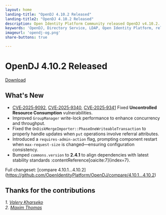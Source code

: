 ```yaml
---
layout: home
landing-title: "OpenDJ 4.10.2 Released"
landing-title2: "OpenDJ 4.10.2 Released"
description: Open Identity Platform Community released OpenDJ v4.10.2. Security fixes, performance enhancements, UI improvements, and updated documentation.
keywords: 'OpenDJ, Directory Service, LDAP, Open Identity Platform, release, performance, security, update'
imageurl: 'opendj-og.png'
share-buttons: true

---
```

# OpenDJ 4.10.2 Released
[Download](https://github.com/OpenIdentityPlatform/OpenDJ/releases/tag/4.10.2)

## What's New
* [CVE‑2025‑9092](https://nvd.nist.gov/vuln/detail/CVE‑2025‑9092), [CVE‑2025‑9340](https://nvd.nist.gov/vuln/detail/CVE‑2025‑9340), [CVE‑2025‑9341](https://nvd.nist.gov/vuln/detail/CVE‑2025‑9341) Fixed **Uncontrolled Resource Consumption** vulnerabilities.
* Improved `GroupManager` write-lock performance to enhance concurrency and throughput.
* Fixed the `OnDiskMergeImporter::PhaseOneWriteableTransaction` to properly handle updates when `put` operations involve referral attributes.
* Introduced a `requires-admin-action` flag, prompting component restart when `max-request-size` is changed—ensuring configuration consistency.
* Bumped `commons.version` to **2.4.1** to align dependencies with latest stability standards :contentReference[oaicite:7]{index=7}.

Full changeset: [compare 4.10.1…4.10.2] (https://github.com/OpenIdentityPlatform/OpenDJ/compare/4.10.1...4.10.2)

## Thanks for the contributions

<i id="vharseko"><i>1. <a href="https://github.com/vharseko" target="_blank">Valery Kharseko</a></i></i>  
<i id="maximthomas"><i>2. <a href="https://github.com/maximthomas" target="_blank">Maxim Thomas</a></i></i>
